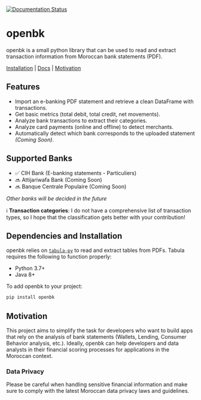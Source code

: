[![Documentation Status](https://readthedocs.org/projects/openbk/badge/?version=latest)](https://openbk.readthedocs.io/en/latest/?badge=latest)
# openbk

openbk is a small python library that can be used to read and extract transaction information from Moroccan bank statements (PDF).

[Installation](#dependencies-and-installation) | [Docs](https://openbk.readthedocs.io) | [Motivation](#motivation)

## Features

- Import an e-banking PDF statement and retrieve a clean DataFrame with transactions.
- Get basic metrics (total debit, total credit, net movements).
- Analyze bank transactions to extract their categories.
- Analyze card payments (online and offline) to detect merchants.
- Automatically detect which bank corresponds to the uploaded statement _(Coming Soon)_.

## Supported Banks
- ✅ CIH Bank (E-banking statements - Particuliers)
- 🔜 Attijariwafa Bank (Coming Soon)
- 🔜 Banque Centrale Populaire (Coming Soon)

_Other banks will be decided in the future_

ℹ️ **Transaction categories**: I do not have a comprehensive list of transaction types, so I hope that the classification gets better with your contribution!

## Dependencies and Installation
openbk relies on [`tabula-py`](https://pypi.org/project/tabula-py/) to read and extract tables from PDFs. Tabula requires the following to function properly:
- Python 3.7+
- Java 8+

To add openbk to your project:
```sh
pip install openbk
```

## Motivation
This project aims to simplify the task for developers who want to build apps that rely on the analysis of bank statements (Wallets, Lending, Consumer Behavior analysis, etc.). Ideally, openbk can help developers and data analysts in their financial scoring processes for applications in the Moroccan context.

### Data Privacy
Please be careful when handling sensitive financial information and make sure to comply with the latest Moroccan data privacy laws and guidelines.
